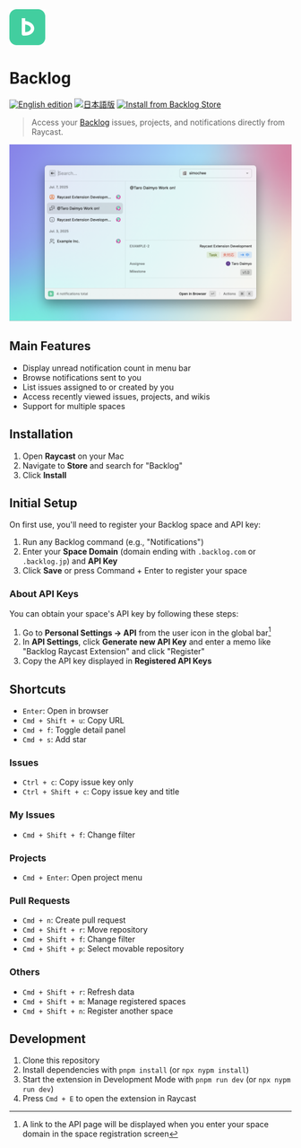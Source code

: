 <img src="./assets/icon-brand.png" alt="Backlog" width="64" height="64">

# Backlog

[![English edition](https://img.shields.io/badge/README-English-blue)](/README.md)
[![日本語版](https://img.shields.io/badge/README-日本語-blue)](/README.ja.md)
[![Install from Backlog Store](https://img.shields.io/badge/Raycast_Store-Backlog-ff6363?logo=raycast)](https://www.raycast.com/simochee/backlog)

> Access your [Backlog](https://backlog.com) issues, projects, and notifications directly from Raycast.

![](metadata/backlog-1.png)

## Main Features

- Display unread notification count in menu bar
- Browse notifications sent to you
- List issues assigned to or created by you
- Access recently viewed issues, projects, and wikis
- Support for multiple spaces

## Installation

1. Open **Raycast** on your Mac
2. Navigate to **Store** and search for "Backlog"
3. Click **Install**

## Initial Setup

On first use, you'll need to register your Backlog space and API key:

1. Run any Backlog command (e.g., "Notifications")
2. Enter your **Space Domain** (domain ending with `.backlog.com` or `.backlog.jp`) and **API Key**
3. Click **Save** or press Command + Enter to register your space

### About API Keys

You can obtain your space's API key by following these steps:

1. Go to **Personal Settings → API** from the user icon in the global bar[^1]
2. In **API Settings**, click **Generate new API Key** and enter a memo like "Backlog Raycast Extension" and click "Register"
3. Copy the API key displayed in **Registered API Keys**

[^1]: A link to the API page will be displayed when you enter your space domain in the space registration screen

## Shortcuts

- `Enter`: Open in browser
- `Cmd + Shift + u`: Copy URL
- `Cmd + f`: Toggle detail panel
- `Cmd + s`: Add star

### Issues

- `Ctrl + c`: Copy issue key only
- `Ctrl + Shift + c`: Copy issue key and title

### My Issues

- `Cmd + Shift + f`: Change filter

### Projects

- `Cmd + Enter`: Open project menu

### Pull Requests

- `Cmd + n`: Create pull request
- `Cmd + Shift + r`: Move repository
- `Cmd + Shift + f`: Change filter
- `Cmd + Shift + p`: Select movable repository

### Others

- `Cmd + Shift + r`: Refresh data
- `Cmd + Shift + m`: Manage registered spaces
- `Cmd + Shift + n`: Register another space

## Development

1. Clone this repository
2. Install dependencies with `pnpm install` (or `npx nypm install`)
3. Start the extension in Development Mode with `pnpm run dev` (or `npx nypm run dev`)
4. Press `Cmd + E` to open the extension in Raycast
